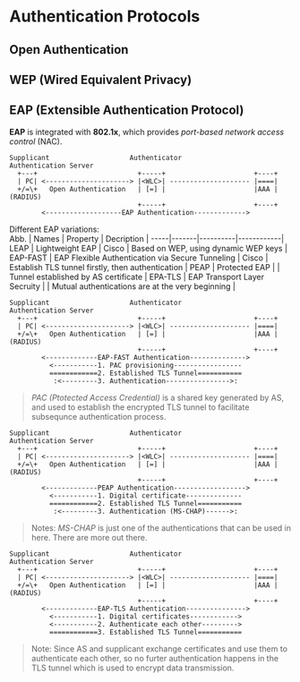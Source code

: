 # Authentication Protocols

## Open Authentication

## WEP (Wired Equivalent Privacy)

## EAP (Extensible Authentication Protocol)
**EAP** is integrated with **802.1x**, which provides _port-based network access control_ (NAC).
```
Supplicant                    Authenticator               Authentication Server
  +---+                         +-----+                      +----+
  | PC| <---------------------> |<WLC>| -------------------- |====|
  +/=\+   Open Authentication   | [=] |                      |AAA | (RADIUS)
                                +-----+                      +----+
        <-------------------EAP Authentication------------->
```
Different EAP variations:  
Abb. | Names | Property | Decription |
-----|-------|----------|------------|
LEAP | Lightweight EAP | Cisco | Based on WEP, using dynamic WEP keys |
EAP-FAST | EAP Flexible Authentication via Secure Tunneling | Cisco | Establish TLS tunnel firstly, then authentication |
PEAP | Protected EAP | | Tunnel established by AS certificate |
EPA-TLS | EAP Transport Layer Secruity | | Mutual authentications are at the very beginning |
```
Supplicant                    Authenticator               Authentication Server
  +---+                         +-----+                      +----+
  | PC| <---------------------> |<WLC>| -------------------- |====|
  +/=\+   Open Authentication   | [=] |                      |AAA | (RADIUS)
                                +-----+                      +----+
        <-------------EAP-FAST Authentication-------------->
          <-----------1. PAC provisioning-----------------
          ============2. Established TLS Tunnel===========
           :<---------3. Authentication---------------->:
```
  > _PAC (Ptotected Access Credential)_ is a shared key generated by AS, and used to establish the encrypted TLS tunnel to facilitate subsequnce authentication process.
```
Supplicant                    Authenticator               Authentication Server
  +---+                         +-----+                      +----+
  | PC| <---------------------> |<WLC>| -------------------- |====|
  +/=\+   Open Authentication   | [=] |                      |AAA | (RADIUS)
                                +-----+                      +----+
        <-------------PEAP Authentication------------------>
          <-----------1. Digital certificate--------------
          ============2. Established TLS Tunnel===========
           :<---------3. Authentication (MS-CHAP)------>:
```
  > Notes: _MS-CHAP_ is just one of the authentications that can be used in here. There are more out there.
```
Supplicant                    Authenticator               Authentication Server
  +---+                         +-----+                      +----+
  | PC| <---------------------> |<WLC>| -------------------- |====|
  +/=\+   Open Authentication   | [=] |                      |AAA | (RADIUS)
                                +-----+                      +----+
        <-------------EAP-TLS Authentication--------------->
          <-----------1. Digital certificates------------>
          <-----------2. Authenticate each other--------->
          ============3. Established TLS Tunnel===========
```
  > Note: Since AS and supplicant exchange certificates and use them to authenticate each other, so no furter authentication happens in the TLS tunnel which is used to encrypt data transmission.

